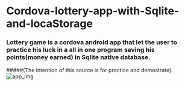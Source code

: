 # Cordova-lottery-app-with-Sqlite-and-locaStorage
### Lottery game is a cordova android app that let the user to practice his luck in a all in one program saving his points(money earned) in Sqlite native database.
#####(The intention of this source is for practice and demostrate).
![app_img](http://s33.postimg.org/757quf9kv/Screenshot_2016_05_31_00_28_26.png)
